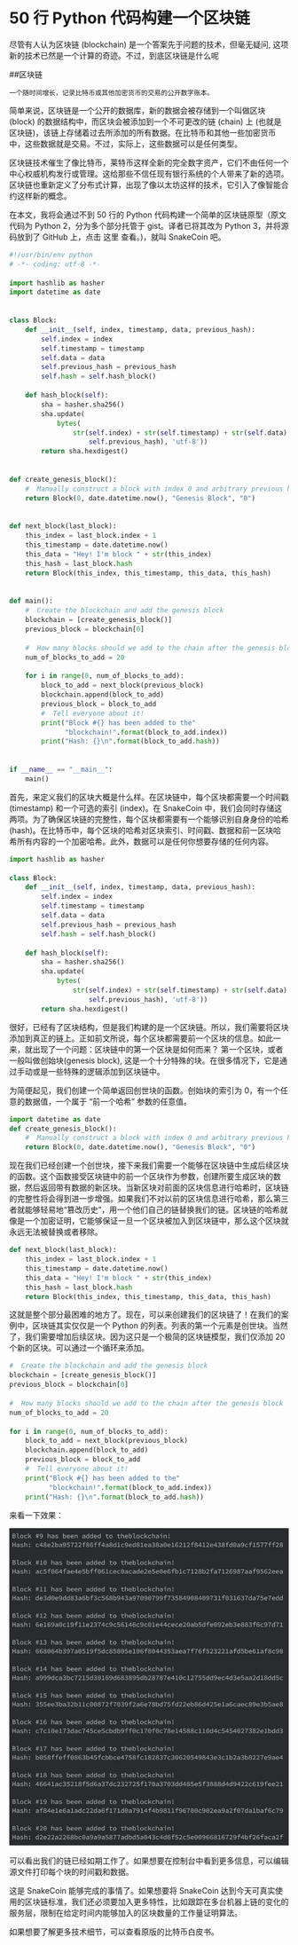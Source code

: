 # 50 行 Python 代码构建一个区块链


尽管有人认为区块链 (blockchain) 是一个答案先于问题的技术，但毫无疑问, 这项新的技术已然是一个计算的奇迹。不过，到底区块链是什么呢

##区块链

```
一个随时间增长，记录比特币或其他加密货币的交易的公开数字账本。
```

简单来说，区块链是一个公开的数据库，新的数据会被存储到一个叫做区块 (block) 的数据结构中，而区块会被添加到一个不可更改的链 (chain) 上 (也就是区块链)，该链上存储着过去所添加的所有数据。在比特币和其他一些加密货币中，这些数据就是交易。不过，实际上，这些数据可以是任何类型。

区块链技术催生了像比特币，莱特币这样全新的完全数字资产，它们不由任何一个中心权威机构发行或管理。这给那些不信任现有银行系统的个人带来了新的选项。区块链也重新定义了分布式计算，出现了像以太坊这样的技术，它引入了像智能合约这样新的概念。

在本文，我将会通过不到 50 行的 Python 代码构建一个简单的区块链原型（原文代码为 Python 2，分为多个部分托管于 gist。译者已将其改为 Python 3，并将源码放到了 GitHub 上，点击 这里 查看。)，就叫 SnakeCoin 吧。


```py
#!/usr/bin/env python
# -*- coding: utf-8 -*-

import hashlib as hasher
import datetime as date


class Block:
    def __init__(self, index, timestamp, data, previous_hash):
        self.index = index
        self.timestamp = timestamp
        self.data = data
        self.previous_hash = previous_hash
        self.hash = self.hash_block()

    def hash_block(self):
        sha = hasher.sha256()
        sha.update(
            bytes(
                str(self.index) + str(self.timestamp) + str(self.data) + str(
                    self.previous_hash), 'utf-8'))
        return sha.hexdigest()


def create_genesis_block():
    #  Manually construct a block with index 0 and arbitrary previous hash
    return Block(0, date.datetime.now(), "Genesis Block", "0")


def next_block(last_block):
    this_index = last_block.index + 1
    this_timestamp = date.datetime.now()
    this_data = "Hey! I'm block " + str(this_index)
    this_hash = last_block.hash
    return Block(this_index, this_timestamp, this_data, this_hash)


def main():
    #  Create the blockchain and add the genesis block
    blockchain = [create_genesis_block()]
    previous_block = blockchain[0]

    #  How many blocks should we add to the chain after the genesis block
    num_of_blocks_to_add = 20

    for i in range(0, num_of_blocks_to_add):
        block_to_add = next_block(previous_block)
        blockchain.append(block_to_add)
        previous_block = block_to_add
        #  Tell everyone about it!
        print("Block #{} has been added to the"
              "blockchain!".format(block_to_add.index))
        print("Hash: {}\n".format(block_to_add.hash))


if __name__ == "__main__":
    main()
```


首先，来定义我们的区块大概是什么样。在区块链中，每个区块都需要一个时间戳 (timestamp) 和一个可选的索引 (index)。在 SnakeCoin 中，我们会同时存储这两项。为了确保区块链的完整性，每个区块都需要有一个能够识别自身身份的哈希 (hash)。在比特币中，每个区块的哈希对区块索引、时间戳、数据和前一区块哈希所有内容的一个加密哈希。此外，数据可以是任何你想要存储的任何内容。

```py
import hashlib as hasher

class Block:
    def __init__(self, index, timestamp, data, previous_hash):
        self.index = index
        self.timestamp = timestamp
        self.data = data
        self.previous_hash = previous_hash
        self.hash = self.hash_block()

    def hash_block(self):
        sha = hasher.sha256()
        sha.update(
            bytes(
                str(self.index) + str(self.timestamp) + str(self.data) + str(
                    self.previous_hash), 'utf-8'))
        return sha.hexdigest()
```

很好，已经有了区块结构，但是我们构建的是一个区块链。所以，我们需要将区块添加到真正的链上。正如前文所说，每个区块都需要前一个区块的信息。如此一来，就出现了一个问题：区块链中的第一个区块是如何而来？ 第一个区块，或者一般叫做创始块(genesis block), 这是一个十分特殊的块。在很多情况下，它是通过手动或是一些特殊的逻辑添加到区块链中。

为简便起见，我们创建一个简单返回创世块的函数。创始块的索引为 0，有一个任意的数据值，一个属于 “前一个哈希” 参数的任意值。


```py
import datetime as date
def create_genesis_block():
    #  Manually construct a block with index 0 and arbitrary previous hash
    return Block(0, date.datetime.now(), "Genesis Block", "0")
```

现在我们已经创建一个创世块，接下来我们需要一个能够在区块链中生成后续区块的函数。这个函数接受区块链中的前一个区块作为参数，创建所要生成区块的数据，然后返回带有数据的新区块。当新区块对前面的区块信息进行哈希时，区块链的完整性将会得到进一步增强。如果我们不对以前的区块信息进行哈希，那么第三者就能够轻易地“篡改历史”，用一个他们自己的链替换我们的链。区块链的哈希就像是一个加密证明，它能够保证一旦一个区块被加入到区块链中，那么这个区块就永远无法被替换或者移除。


```py
def next_block(last_block):
    this_index = last_block.index + 1
    this_timestamp = date.datetime.now()
    this_data = "Hey! I'm block " + str(this_index)
    this_hash = last_block.hash
    return Block(this_index, this_timestamp, this_data, this_hash)
```

这就是整个部分最困难的地方了。现在，可以来创建我们的区块链了！在我们的案例中，区块链其实仅仅是一个 Python 的列表。列表的第一个元素是创世块。当然了，我们需要增加后续区块。因为这只是一个极简的区块链模型，我们仅添加 20 个新的区块。可以通过一个循环来添加。


```py
#  Create the blockchain and add the genesis block
blockchain = [create_genesis_block()]
previous_block = blockchain[0]

#  How many blocks should we add to the chain after the genesis block
num_of_blocks_to_add = 20

for i in range(0, num_of_blocks_to_add):
    block_to_add = next_block(previous_block)
    blockchain.append(block_to_add)
    previous_block = block_to_add
    #  Tell everyone about it!
    print("Block #{} has been added to the"
          "blockchain!".format(block_to_add.index))
    print("Hash: {}\n".format(block_to_add.hash))
```


来看一下效果：

![](images/127313-e5f1c1d75bcd1c70.png)

可以看出我们的链已经如期工作了。如果想要在控制台中看到更多信息，可以编辑源文件打印每个块的时间戳和数据。

这是 SnakeCoin 能够完成的事情了。如果想要将 SnakeCoin 达到今天可真实使用的区块链标准，我们还必须要加入更多特性，比如跟踪在多台机器上链的变化的服务层，限制在给定时间内能够加入的区块数量的工作量证明算法。

如果想要了解更多技术细节，可以查看原版的比特币白皮书。